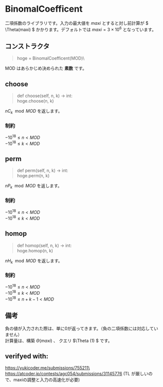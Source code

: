 # BinomalCoefficent
二項係数のライブラリです。入力の最大値を $maxi$ とすると対し前計算が $ \Theta(maxi) $ かかります。デフォルトでは $maxi = 3 \times 10^6$ となっています。

## コンストラクタ
>hoge = BinomalCoefficent(MOD)\

MOD はあらかじめ決められた <strong>素数</strong> です。



## choose
>def choose(self, n, k) -> int:\
>hoge.choose(n, k)

${}n C_k  \mod MOD$ を返します。

### 制約
$-10^{18} \le n < MOD$\
$-10^{18} \le k < MOD$

## perm
>def perm(self, n, k) -> int:\
>hoge.perm(n, k)

${}n P_k  \mod MOD$ を返します。

### 制約
$-10^{18} \le n < MOD$\
$-10^{18} \le k < MOD$

## homop
>def homop(self, n, k) -> int:\
>hoge.homop(n, k)

${}n H_k  \mod MOD$ を返します。

### 制約
$-10^{18} \le n < MOD$\
$-10^{18} \le k < MOD$\
$-10^{18} \le n + k - 1 < MOD$

## 備考
負の値が入力された際は、単に0が返ってきます。（負の二項係数には対応していません）\
計算量は、構築 $\Theta (maxi)$ 、 クエリ $\Theta (1) $ です。

## verifyed with:
https://yukicoder.me/submissions/755211\
https://atcoder.jp/contests/agc054/submissions/31145776 (TL が厳しいので、maxiの調整と入力の高速化が必要)
